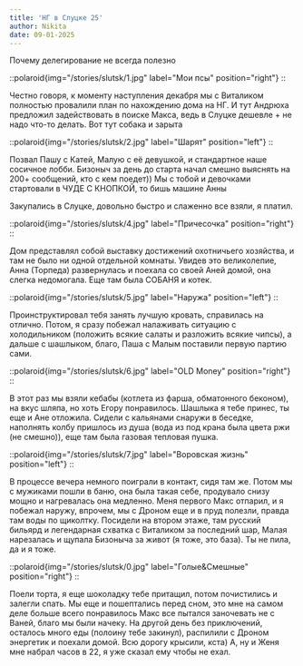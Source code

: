```yaml
---
title: 'НГ в Слуцке 25'
author: Nikita
date: 09-01-2025
---
```


Почему делегирование не всегда полезно
<!--more-->

::polaroid{img="/stories/slutsk/1.jpg" label="Мои псы" position="right"}
::

Честно говоря, к моменту наступления декабря мы с Виталиком полностью провалили
план по нахождению дома на НГ. И тут Андрюха предложил задействовать в поиске
Макса, ведь в Слуцке дешевле + не надо что-то делать. Вот тут собака и зарыта

::polaroid{img="/stories/slutsk/2.jpg" label="Шарят" position="left"}
::
 
Позвал Пашу с Катей, Малую с её девушкой, и стандартное наше сосичное лобби.
Бизоныч за день до старта начал смешно выяснять на 200+ сообщений, кто с кем
поедет)) Мы с тобой и девочками стартовали в ЧУДЕ С КНОПКОЙ, то бишь машине Анны

Закупались в Слуцке, довольно быстро и слаженно все взяли, я платил.

::polaroid{img="/stories/slutsk/4.jpg" label="Причесочка" position="right"}
::

Дом представлял собой выставку достижений охотничьего хозяйства, и там не было
ни одной отдельной комнаты. Увидев это великолепие, Анна (Торпеда) развернулась
и поехала со своей Аней домой, она слегка недомогала. Еще там была СОБАНЯ и котек.

::polaroid{img="/stories/slutsk/5.jpg" label="Наружа" position="left"}
::

Проинструктировал тебя занять лучшую кровать, справилась на отлично. Потом, я
сразу побежал налаживать ситуацию с холодильником (положить всякие салаты и
разложить всякие чипсы), а дальше с шашлыком, благо, Паша с Малым поставили
первую партию сами. 

::polaroid{img="/stories/slutsk/6.jpg" label="OLD Money" position="right"}
::

В этот раз мы взяли кебабы (котлета из фарша, обматонного
беконом), на вкус шляпа, но хоть Егору понравилось. Шашлыка я тебе принес, ты
еще и Ане отложила.
Сидели с кальянами снаружи в беседке, наполнять колбу пришлось из душа (вода из
под крана была цвета ржи (не смешно)), еще там была газовая тепловая пушка.

::polaroid{img="/stories/slutsk/7.jpg" label="Воровская жизнь" position="left"}
::

В процессе вечера немного поиграли в контакт, сидя там же. Потом мы с мужиками
пошли в баню, она была такая себе, продувало снизу мощно и нагревалась она
медленно. Меня первого Макс отпарил, и я побежал наружу, впрочем, мы с Дроном
еще и в пруд полезли, правда там воды по щиколтку. Посидели на втором этаже, там
русский бильярд и легендарная схватка с Виталиком за последний шар, Малая
нарезалась и щупала Бизоныча за живот (я тоже, это база). Ты не пила, да и я
тоже.

::polaroid{img="/stories/slutsk/0.jpg" label="Голые&Смешные" position="right"}
::

Поели торта, я еще шоколадку тебе притащил, потом почистились и залегли спать.
Мы еще и пошептались перед сном, это мне на самом деле больше всего понравилось
Макс все пытался заночевать не с Ваней, благо мы были начеку. На другой день без
приключений, осталось много еды (полоину тебе закинул), распилили с Дроном
энергетик и поехали домой. Всю дорогу крысили, кста) А, ну и Женя мне набрал
часов в 22, я уже сказал ему чтобы не ехал.


